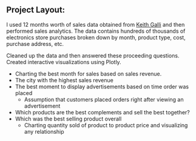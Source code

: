 ## Project Layout:

I used 12 months worth of sales data obtained from [Keith Galli](https://github.com/KeithGalli) and then performed sales analytics. The data contains hundreds of thousands of electronics store purchases broken down by month, product type, cost, purchase address, etc. 

Cleaned up the data and then answered these proceeding questions. Created interactive visualizations using Plotly.
- Charting the best month for sales based on sales revenue.
- The city with the highest sales revenue
- The best moment to display advertisements based on time order was placed
   * Assumption that customers placed orders right after viewing an advertisement
- Which products are the best complements and sell the best together?
- Which was the best selling product overall
    * Charting quantity sold of product to product price and visualizing any relationship
